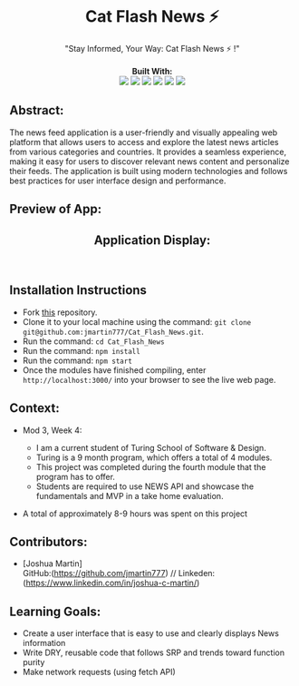 <div align="center">
<h1> Cat Flash News ⚡️ </h1>
"Stay Informed, Your Way: Cat Flash News ⚡️ !"
<br> 

<br>
<b>Built With:</b>
<br>

  <img src="https://img.shields.io/badge/React-20232A?style=for-the-badge&logo=react&logoColor=61DAFB" />
  <img src="https://img.shields.io/badge/JavaScript-323330?style=for-the-badge&logo=javascript&logoColor=F7DF1E" /> 
  <img src="https://img.shields.io/badge/CSS3-1572B6?style=for-the-badge&logo=css3&logoColor=white" /> 
  <img src="https://img.shields.io/badge/HTML5-E34F26?style=for-the-badge&logo=html5&logoColor=white" />
  <img src="https://img.shields.io/badge/GitHub%20Pages-222222.svg?style=for-the-badge&logo=GitHub-Pages&logoColor=white" />
  <img src="https://img.shields.io/badge/-cypress-%23E5E5E5?style=for-the-badge&logo=cypress&logoColor=058a5e" /> 

<br>

</div>


## Abstract: 
The news feed application is a user-friendly and visually appealing web platform that allows users to access and explore the latest news articles from various categories and countries. It provides a seamless experience, making it easy for users to discover relevant news content and personalize their feeds. The application is built using modern technologies and follows best practices for user interface design and performance.

## Preview of App:

<div align="center">

  <h2> Application Display: </h2>
 <!-- ADD phone preview here -->

  <br>  

</div>

## Installation Instructions 
- Fork [this](https://github.com/jmartin777/Article-Trove) repository. 
- Clone it to your local machine using the command: `git clone git@github.com:jmartin777/Cat_Flash_News.git`.
- Run the command: `cd Cat_Flash_News`
- Run the command: `npm install`
- Run the command: `npm start`
- Once the modules have finished compiling, enter `http://localhost:3000/` into your browser to see the live web page. 



## Context: 
- Mod 3, Week 4: 
  - I am a current student of Turing School of Software & Design. 
  - Turing is a 9 month program, which offers a total of 4 modules. 
  - This project was completed during the fourth module that the program has to offer. 
  - Students are required to use NEWS API and showcase the fundamentals and MVP in a take home evaluation.

- A total of approximately 8-9 hours was spent on this project 

## Contributors: 

- [Joshua Martin]
  <br>
GitHub:(https://github.com/jmartin777) //
Linkeden:(https://www.linkedin.com/in/joshua-c-martin/)


## Learning Goals:
- Create a user interface that is easy to use and clearly displays News information
- Write DRY, reusable code that follows SRP and trends toward function purity
- Make network requests (using fetch API)
